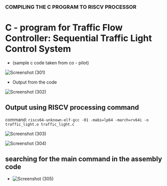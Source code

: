 ### COMPILING THE C PROGRAM TO RISCV PROCESSOR

# C - program for Traffic Flow Controller: Sequential Traffic Light Control System
- (sample c code taken from co - pilot)

![Screenshot (301)](https://github.com/banushrees/VSD-project/assets/105593083/0d509c2f-2341-4f97-a8c4-6e517a5bdd1f)

- Output from the code
  
![Screenshot (302)](https://github.com/banushrees/VSD-project/assets/105593083/36e4669b-ff6b-41a3-8791-b6a8fb1c7681)

## Output using RISCV processing command
command: ```riscv64-unknown-elf-gcc -01 -mabi=lp64 -march=rv64i -o traffic_light.o traffic_light.c```


![Screenshot (303)](https://github.com/banushrees/VSD-project/assets/105593083/8e507568-b41d-4585-9828-239085ab590f)




![Screenshot (304)](https://github.com/banushrees/VSD-project/assets/105593083/30f4d806-5e9b-4015-9476-e74f6ea5723d)

## searching for the main command in the assembly code
  
- ![Screenshot (305)](https://github.com/banushrees/VSD-project/assets/105593083/5a19b811-c8c4-4b76-8c08-e628d994d894)

  
